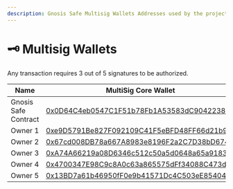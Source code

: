 ```yaml
---
description: Gnosis Safe Multisig Wallets Addresses used by the project
---
```


# 🗝️ Multisig Wallets

Any transaction requires 3 out of 5 signatures to be authorized.

| Name                 | MultiSig Core Wallet                                                                                                                        | MultiSig Funds Wallet                                                                                                                       |
| -------------------- | ------------------------------------------------------------------------------------------------------------------------------------------- | ------------------------------------------------------------------------------------------------------------------------------------------- |
| Gnosis Safe Contract | [0x0D64C4eb0547C1F51b78Fb1A53583dC9042238C0](https://app.safe.global/settings/setup?safe=zksync:0x0D64C4eb0547C1F51b78Fb1A53583dC9042238C0) | [0xF1802d9a70Bdc6F6EffD65d44b33226eE0E6A821](https://app.safe.global/settings/setup?safe=zksync:0xF1802d9a70Bdc6F6EffD65d44b33226eE0E6A821) |
| Owner 1              | [0xe9D5791Be827F092109C41F5eBFD48FF66d21b93](https://era.zksync.network/address/0xe9D5791Be827F092109C41F5eBFD48FF66d21b93)                 | [0xe9D5791Be827F092109C41F5eBFD48FF66d21b93](https://era.zksync.network/address/0xe9D5791Be827F092109C41F5eBFD48FF66d21b93)                 |
| Owner 2              | [0x67cd008DB78a667A8983e8196F2a2C7D38bD6747](https://era.zksync.network/address/0x67cd008DB78a667A8983e8196F2a2C7D38bD6747)                 | [0x67cd008DB78a667A8983e8196F2a2C7D38bD6747](https://era.zksync.network/address/0x67cd008DB78a667A8983e8196F2a2C7D38bD6747)                 |
| Owner 3              | [0xA74A66219a08D6346c512c50a5d0648a65a9183d](https://era.zksync.network/address/0xA74A66219a08D6346c512c50a5d0648a65a9183d)                 | [0x4686B7551901977983bF39A64003B88194588123](https://era.zksync.network/address/0x4686B7551901977983bF39A64003B88194588123)                 |
| Owner 4              | [0x4700347E98C9c8A0c63a865575dFf34088C473d5](https://era.zksync.network/address/0x4700347E98C9c8A0c63a865575dFf34088C473d5)                 | [0x4700347E98C9c8A0c63a865575dFf34088C473d5](https://era.zksync.network/address/0x4700347E98C9c8A0c63a865575dFf34088C473d5)                 |
| Owner 5              | [0x13BD7a61b46950fF0e9b41571Dc4C503eE854042](https://era.zksync.network/address/0x13BD7a61b46950fF0e9b41571Dc4C503eE854042)                 | [0x13BD7a61b46950fF0e9b41571Dc4C503eE854042](https://era.zksync.network/address/0x13BD7a61b46950fF0e9b41571Dc4C503eE854042)                 |
